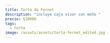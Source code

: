 ```yaml
---
title: Torta de Fernet
description: "incluye caja visor con moño "
precio: $10000
tags:
  - torta
image: /assets/assets/torta-fernet_edited.jpg
---
```

